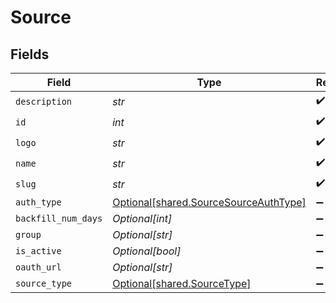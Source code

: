 # Source


## Fields

| Field                                                                                | Type                                                                                 | Required                                                                             | Description                                                                          |
| ------------------------------------------------------------------------------------ | ------------------------------------------------------------------------------------ | ------------------------------------------------------------------------------------ | ------------------------------------------------------------------------------------ |
| `description`                                                                        | *str*                                                                                | :heavy_check_mark:                                                                   | N/A                                                                                  |
| `id`                                                                                 | *int*                                                                                | :heavy_check_mark:                                                                   | N/A                                                                                  |
| `logo`                                                                               | *str*                                                                                | :heavy_check_mark:                                                                   | N/A                                                                                  |
| `name`                                                                               | *str*                                                                                | :heavy_check_mark:                                                                   | N/A                                                                                  |
| `slug`                                                                               | *str*                                                                                | :heavy_check_mark:                                                                   | N/A                                                                                  |
| `auth_type`                                                                          | [Optional[shared.SourceSourceAuthType]](../../models/shared/sourcesourceauthtype.md) | :heavy_minus_sign:                                                                   | N/A                                                                                  |
| `backfill_num_days`                                                                  | *Optional[int]*                                                                      | :heavy_minus_sign:                                                                   | N/A                                                                                  |
| `group`                                                                              | *Optional[str]*                                                                      | :heavy_minus_sign:                                                                   | N/A                                                                                  |
| `is_active`                                                                          | *Optional[bool]*                                                                     | :heavy_minus_sign:                                                                   | N/A                                                                                  |
| `oauth_url`                                                                          | *Optional[str]*                                                                      | :heavy_minus_sign:                                                                   | N/A                                                                                  |
| `source_type`                                                                        | [Optional[shared.SourceType]](../../models/shared/sourcetype.md)                     | :heavy_minus_sign:                                                                   | N/A                                                                                  |